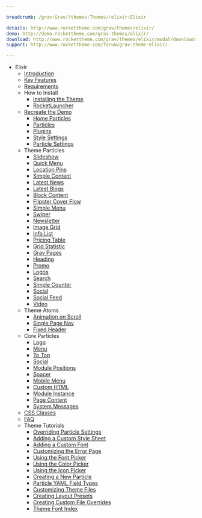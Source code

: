 ```yaml
---

breadcrumb: /grav:Grav/!themes:Themes/!elixir:Elixir

details: http://www.rockettheme.com/grav/themes/elixir/
demo: http://demo.rockettheme.com/grav-themes/elixir/
download: http://www.rockettheme.com/grav/themes/elixir/modal/downloads
support: http://www.rockettheme.com/forum/grav-theme-elixir/

---
```


* Elixir
    - [Introduction]()
    - [Key Features](INDEX.md#key-features)
    - [Requirements](INDEX.md#requirements)
    - How to Install
        + [Installing the Theme](http://docs.gantry.org/gantry5/basics/installation#installing-a-gantry-theme)
        + [RocketLauncher](../../start/rocketlauncher.md)
    - [Recreate the Demo](demo.md)
        - [Home Particles](demo.md#home-particles)
        - [Particles](demo.md#particles)
        + [Plugins](demo.md#recommended-plugins)
        + [Style Settings](demo_settings.md)
        + [Particle Settings](demo.md#particles)
    - Theme Particles
        - [Slideshow](particle_slideshow.md)
        - [Quick Menu](particle_quickmenu.md)
        - [Location Pins](particle_location.md)
        - [Simple Content](particle_simple.md)
        - [Latest News](particle_latestnews.md)
        - [Latest Blogs](particle_latestblogs.md)
        - [Block Content](particle_block.md)
        - [Flipster Cover Flow](particle_flipster.md)
        - [Simple Menu](particle_simplemenu.md)
        - [Swiper](particle_swiper.md)
        - [Newsletter](particle_newsletter.md)
        - [Image Grid](particle_image.md)
        - [Info List](particle_info.md)
        - [Pricing Table](particle_pricing.md)
        - [Grid Statistic](particle_grid.md)
        - [Grav Pages](particle_grav.md)
        - [Heading](particle_heading.md)
        - [Promo](particle_promo.md)
        - [Logos](particle_logos.md)
        - [Search](particle_search.md)
        - [Simple Counter](particle_simplecounter.md)
        - [Social](particle_social.md)
        - [Social Feed](particle_socialfeed.md)
        - [Video](particle_video.md)
    - Theme Atoms
        + [Animation on Scroll](atom_aos.md)
        * [Single Page Nav](atom_singlepagenav.md)
        + [Fixed Header](atom_fixedheader.md)
    - Core Particles
        + [Logo](http://docs.gantry.org/gantry5/particles/logo)
        + [Menu](http://docs.gantry.org/gantry5/particles/menu-control)
        + [To Top](http://docs.gantry.org/gantry5/particles/to-top)
        + [Social](http://docs.gantry.org/gantry5/particles/social)
        + [Module Positions](http://docs.gantry.org/gantry5/particles/position)
        + [Spacer](http://docs.gantry.org/gantry5/particles/spacer)
        + [Mobile Menu](http://docs.gantry.org/gantry5/particles/mobile-menu)
        + [Custom HTML](http://docs.gantry.org/gantry5/particles/custom-html)
        + [Module Instance](http://docs.gantry.org/gantry5/particles/module-instance)
        + [Page Content](http://docs.gantry.org/gantry5/particles/page-content)
        + [System Messages](http://docs.gantry.org/gantry5/particles/system-messages)
    - [CSS Classes](css.md)
    - [FAQ](faq.md)
    - Theme Tutorials
        + [Overriding Particle Settings](http://docs.gantry.org/gantry5/tutorials/overriding-particle-settings)
        + [Adding a Custom Style Sheet](http://docs.gantry.org/gantry5/tutorials/adding-a-custom-style-sheet)
        + [Adding a Custom Font](http://docs.gantry.org/gantry5/tutorials/fonts)
        + [Customizing the Error Page](http://docs.gantry.org/gantry5/tutorials/customize-the-error-page)
        + [Using the Font Picker](http://docs.gantry.org/gantry5/tutorials/using-the-font-picker)
        + [Using the Color Picker](http://docs.gantry.org/gantry5/tutorials/using-the-color-picker)
        + [Using the Icon Picker](http://docs.gantry.org/gantry5/tutorials/using-the-icon-picker)
        + [Creating a New Particle](http://docs.gantry.org/gantry5/advanced/creating-a-new-particle)
        + [Particle YAML Field Types](http://docs.gantry.org/gantry5/advanced/particle-yaml-field-types)
        + [Customizing Theme Files](http://docs.gantry.org/gantry5/advanced/customizing-theme-files)
        + [Creating Layout Presets](http://docs.gantry.org/gantry5/advanced/creating-layout-presets)
        + [Creating Custom File Overrides](http://docs.gantry.org/gantry5/advanced/file-overrides)
        + [Theme Font Index](../../../technical_tips/general/font_index.md)
